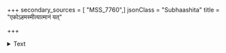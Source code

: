 +++
secondary_sources = [ "MSS_7760",]
jsonClass = "Subhaashita"
title = "एकोऽहमस्मीत्यात्मानं यत्"

+++

<details><summary>Text</summary>

एकोऽहमस्मीत्यात्मानं यत् त्वं कल्याण मन्यसे।  
नित्यं स्थितस् ते हृद्येष पुण्यपापेक्षिता मुनिः॥
</details>
